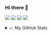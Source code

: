 ### Hi there 👋

![](https://img.shields.io/badge/Interest-CV-609926?style=flat&logo=ABB%20RobotStudio&logoColor=ffffff)
![](https://img.shields.io/badge/Use-Python-0076ab?style=flat&logo=Python&logoColor=ffffff)
![](https://img.shields.io/badge/Learn-C++-blueviolet?style=flat&logo=Visual%20Studio%20Code&logoColor=ffffff)
![](https://img.shields.io/badge/OS-Linux-orange?style=flat&logo=Linux&logoColor=ffffff)

<details>
<summary>📈 My GitHub Stats</summary>

<p align="center"> <img src="https://github-readme-stats.vercel.app/api?username=hukaixuan19970627&show_icons=true&theme=gotham" alt="Jasper0420" />

</details>
<!--
**hukaixuan19970627/hukaixuan19970627** is a ✨ _special_ ✨ repository because its `README.md` (this file) appears on your GitHub profile.

Here are some ideas to get you started:

- 🔭 I’m currently working on ...
- 🌱 I’m currently learning ...
- 👯 I’m looking to collaborate on ...
- 🤔 I’m looking for help with ...
- 💬 Ask me about ...
- 📫 How to reach me: ...
- 😄 Pronouns: ...
- ⚡ Fun fact: ...
-->
